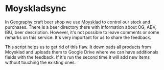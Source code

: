 # Moyskladsync

In [Geography](https://vk.com/geo_sarov) craft beer shop we use [Moysklad](https://www.moysklad.ru) to control our stock and purchases. There is a beer directory there with information about OG, ABV, IBU, beer description. However, it's not possible to leave comments or some remarks on this service. It's very important for us to share the feedback.

This script helps us to get rid of this flaw. It downloads all products from Moysklad and uploads them to Google Drive where we can have additionals fields with the feedback. If it's run the second time it will add new items without touching the existing ones.
